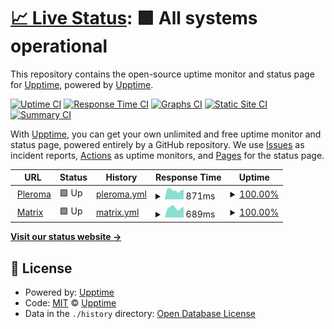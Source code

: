 # [📈 Live Status](https://status.eientei.org): <!--live status--> **🟩 All systems operational**

This repository contains the open-source uptime monitor and status page for [Upptime](https://upptime.js.org), powered by [Upptime](https://github.com/upptime/upptime).

[![Uptime CI](https://github.com/eientei/status/workflows/Uptime%20CI/badge.svg)](https://github.com/eientei/status/actions?query=workflow%3A%22Uptime+CI%22)
[![Response Time CI](https://github.com/eientei/status/workflows/Response%20Time%20CI/badge.svg)](https://github.com/eientei/status/actions?query=workflow%3A%22Response+Time+CI%22)
[![Graphs CI](https://github.com/eientei/status/workflows/Graphs%20CI/badge.svg)](https://github.com/eientei/status/actions?query=workflow%3A%22Graphs+CI%22)
[![Static Site CI](https://github.com/eientei/status/workflows/Static%20Site%20CI/badge.svg)](https://github.com/eientei/status/actions?query=workflow%3A%22Static+Site+CI%22)
[![Summary CI](https://github.com/eientei/status/workflows/Summary%20CI/badge.svg)](https://github.com/eientei/status/actions?query=workflow%3A%22Summary+CI%22)

With [Upptime](https://upptime.js.org), you can get your own unlimited and free uptime monitor and status page, powered entirely by a GitHub repository. We use [Issues](https://github.com/upptime/upptime/issues) as incident reports, [Actions](https://github.com/eientei/status/actions) as uptime monitors, and [Pages](https://status.eientei.org) for the status page.

<!--start: status pages-->
<!-- This summary is generated by Upptime (https://github.com/upptime/upptime) -->
<!-- Do not edit this manually, your changes will be overwritten -->
<!-- prettier-ignore -->
| URL | Status | History | Response Time | Uptime |
| --- | ------ | ------- | ------------- | ------ |
| <img alt="" src="https://favicons.githubusercontent.com/eientei.org" height="13"> [Pleroma](https://eientei.org) | 🟩 Up | [pleroma.yml](https://github.com/eientei/status/commits/HEAD/history/pleroma.yml) | <details><summary><img alt="Response time graph" src="./graphs/pleroma/response-time-week.png" height="20"> 871ms</summary><br><a href="https://status.eientei.org/history/pleroma"><img alt="Response time 901" src="https://img.shields.io/endpoint?url=https%3A%2F%2Fraw.githubusercontent.com%2Feientei%2Fstatus%2FHEAD%2Fapi%2Fpleroma%2Fresponse-time.json"></a><br><a href="https://status.eientei.org/history/pleroma"><img alt="24-hour response time 922" src="https://img.shields.io/endpoint?url=https%3A%2F%2Fraw.githubusercontent.com%2Feientei%2Fstatus%2FHEAD%2Fapi%2Fpleroma%2Fresponse-time-day.json"></a><br><a href="https://status.eientei.org/history/pleroma"><img alt="7-day response time 871" src="https://img.shields.io/endpoint?url=https%3A%2F%2Fraw.githubusercontent.com%2Feientei%2Fstatus%2FHEAD%2Fapi%2Fpleroma%2Fresponse-time-week.json"></a><br><a href="https://status.eientei.org/history/pleroma"><img alt="30-day response time 1044" src="https://img.shields.io/endpoint?url=https%3A%2F%2Fraw.githubusercontent.com%2Feientei%2Fstatus%2FHEAD%2Fapi%2Fpleroma%2Fresponse-time-month.json"></a><br><a href="https://status.eientei.org/history/pleroma"><img alt="1-year response time 901" src="https://img.shields.io/endpoint?url=https%3A%2F%2Fraw.githubusercontent.com%2Feientei%2Fstatus%2FHEAD%2Fapi%2Fpleroma%2Fresponse-time-year.json"></a></details> | <details><summary><a href="https://status.eientei.org/history/pleroma">100.00%</a></summary><a href="https://status.eientei.org/history/pleroma"><img alt="All-time uptime 99.88%" src="https://img.shields.io/endpoint?url=https%3A%2F%2Fraw.githubusercontent.com%2Feientei%2Fstatus%2FHEAD%2Fapi%2Fpleroma%2Fuptime.json"></a><br><a href="https://status.eientei.org/history/pleroma"><img alt="24-hour uptime 100.00%" src="https://img.shields.io/endpoint?url=https%3A%2F%2Fraw.githubusercontent.com%2Feientei%2Fstatus%2FHEAD%2Fapi%2Fpleroma%2Fuptime-day.json"></a><br><a href="https://status.eientei.org/history/pleroma"><img alt="7-day uptime 100.00%" src="https://img.shields.io/endpoint?url=https%3A%2F%2Fraw.githubusercontent.com%2Feientei%2Fstatus%2FHEAD%2Fapi%2Fpleroma%2Fuptime-week.json"></a><br><a href="https://status.eientei.org/history/pleroma"><img alt="30-day uptime 99.66%" src="https://img.shields.io/endpoint?url=https%3A%2F%2Fraw.githubusercontent.com%2Feientei%2Fstatus%2FHEAD%2Fapi%2Fpleroma%2Fuptime-month.json"></a><br><a href="https://status.eientei.org/history/pleroma"><img alt="1-year uptime 99.88%" src="https://img.shields.io/endpoint?url=https%3A%2F%2Fraw.githubusercontent.com%2Feientei%2Fstatus%2FHEAD%2Fapi%2Fpleroma%2Fuptime-year.json"></a></details>
| <img alt="" src="https://favicons.githubusercontent.com/matrix.eientei.org" height="13"> [Matrix](https://matrix.eientei.org) | 🟩 Up | [matrix.yml](https://github.com/eientei/status/commits/HEAD/history/matrix.yml) | <details><summary><img alt="Response time graph" src="./graphs/matrix/response-time-week.png" height="20"> 689ms</summary><br><a href="https://status.eientei.org/history/matrix"><img alt="Response time 757" src="https://img.shields.io/endpoint?url=https%3A%2F%2Fraw.githubusercontent.com%2Feientei%2Fstatus%2FHEAD%2Fapi%2Fmatrix%2Fresponse-time.json"></a><br><a href="https://status.eientei.org/history/matrix"><img alt="24-hour response time 753" src="https://img.shields.io/endpoint?url=https%3A%2F%2Fraw.githubusercontent.com%2Feientei%2Fstatus%2FHEAD%2Fapi%2Fmatrix%2Fresponse-time-day.json"></a><br><a href="https://status.eientei.org/history/matrix"><img alt="7-day response time 689" src="https://img.shields.io/endpoint?url=https%3A%2F%2Fraw.githubusercontent.com%2Feientei%2Fstatus%2FHEAD%2Fapi%2Fmatrix%2Fresponse-time-week.json"></a><br><a href="https://status.eientei.org/history/matrix"><img alt="30-day response time 708" src="https://img.shields.io/endpoint?url=https%3A%2F%2Fraw.githubusercontent.com%2Feientei%2Fstatus%2FHEAD%2Fapi%2Fmatrix%2Fresponse-time-month.json"></a><br><a href="https://status.eientei.org/history/matrix"><img alt="1-year response time 757" src="https://img.shields.io/endpoint?url=https%3A%2F%2Fraw.githubusercontent.com%2Feientei%2Fstatus%2FHEAD%2Fapi%2Fmatrix%2Fresponse-time-year.json"></a></details> | <details><summary><a href="https://status.eientei.org/history/matrix">100.00%</a></summary><a href="https://status.eientei.org/history/matrix"><img alt="All-time uptime 100.00%" src="https://img.shields.io/endpoint?url=https%3A%2F%2Fraw.githubusercontent.com%2Feientei%2Fstatus%2FHEAD%2Fapi%2Fmatrix%2Fuptime.json"></a><br><a href="https://status.eientei.org/history/matrix"><img alt="24-hour uptime 100.00%" src="https://img.shields.io/endpoint?url=https%3A%2F%2Fraw.githubusercontent.com%2Feientei%2Fstatus%2FHEAD%2Fapi%2Fmatrix%2Fuptime-day.json"></a><br><a href="https://status.eientei.org/history/matrix"><img alt="7-day uptime 100.00%" src="https://img.shields.io/endpoint?url=https%3A%2F%2Fraw.githubusercontent.com%2Feientei%2Fstatus%2FHEAD%2Fapi%2Fmatrix%2Fuptime-week.json"></a><br><a href="https://status.eientei.org/history/matrix"><img alt="30-day uptime 100.00%" src="https://img.shields.io/endpoint?url=https%3A%2F%2Fraw.githubusercontent.com%2Feientei%2Fstatus%2FHEAD%2Fapi%2Fmatrix%2Fuptime-month.json"></a><br><a href="https://status.eientei.org/history/matrix"><img alt="1-year uptime 100.00%" src="https://img.shields.io/endpoint?url=https%3A%2F%2Fraw.githubusercontent.com%2Feientei%2Fstatus%2FHEAD%2Fapi%2Fmatrix%2Fuptime-year.json"></a></details>

<!--end: status pages-->

[**Visit our status website →**](https://status.eientei.org)

## 📄 License

- Powered by: [Upptime](https://github.com/upptime/upptime)
- Code: [MIT](./LICENSE) © [Upptime](https://upptime.js.org)
- Data in the `./history` directory: [Open Database License](https://opendatacommons.org/licenses/odbl/1-0/)
